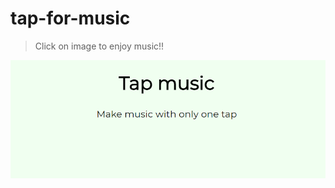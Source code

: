 # tap-for-music

> Click on image to enjoy music!!

[![play](/ss.png)](https://qwerty-123456-ui.github.io/tap-for-music/)
